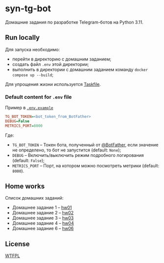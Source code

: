# syn-tg-bot

Домашние задания по разработке Telegram-ботов на Python 3.11.

## Run locally

Для запуска необходимо:
- перейти в директорию с домашним заданием;
- создать файл `.env` этой директории;
- выполнить в директории с домашним заданием команду `docker compose up --build`;

Для упрощения жизни используется [Taskfile](https://taskfile.dev).

### Default content for `.env` file

Пример в [`.env.example`](.env.example)

```ini
TG_BOT_TOKEN=<bot_token_from_BotFather>
DEBUG=False
METRICS_PORT=8000
```

Где:
- `TG_BOT_TOKEN` – Токен бота, полученный от [@BotFather](https://t.me/BotFather), если значение не определено, то бот не запустится (default: `None`);
- `DEBUG` – Включить/выключить режим подробного логирования (default: `False`);
- `METRICS_PORT` – Порт, на котором можно посмотреть метрики (default: `8000`).

## Home works

Список домашних заданий:

- Домашнее задание 1 – [hw01](hw01/README.md)
- Домашнее задание 2 – [hw02](hw02/README.md)
- Домашнее задание 3 – [hw03](hw03/README.md)
- Домашнее задание 4 – [hw04](hw04/README.md)
- Домашнее задание 6 – [hw06](hw06/README.md)

## License

[WTFPL](LICENSE)

